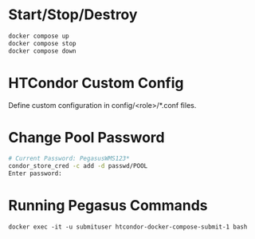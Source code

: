 # Start/Stop/Destroy

```bash
docker compose up
docker compose stop
docker compose down
```

# HTCondor Custom Config

Define custom configuration in config/\<role\>/*.conf files.

# Change Pool Password

```bash
# Current Password: PegasusWMS123*
condor_store_cred -c add -d passwd/POOL
Enter password:
```

# Running Pegasus Commands

```
docker exec -it -u submituser htcondor-docker-compose-submit-1 bash
```
